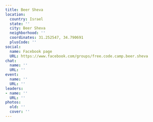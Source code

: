 ```yaml
---
title: Beer Sheva
location:
  country: Israel
  state: ''
  city: Beer Sheva
  neighborhood: ''
  coordinates: 31.252547, 34.790691
  plusCode: ''
social:
  name: Facebook page
  URL: https://www.facebook.com/groups/free.code.camp.beer.sheva
chat:
  name: ''
  URL: ''
event:
  name: ''
  URL: ''
leaders:
- name: ''
  URL: ''
photos:
  old: ''
  cover: ''
---
```

